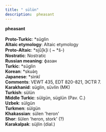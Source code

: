 ```yaml
---
title: " sülün"
description:  pheasant
---
```

<strong> pheasant</strong><br><br>
<strong>Proto-Turkic</strong>:  *süglin<br>
<strong>Altaic etymology</strong>:  Altaic etymology<br>
<strong> Proto-Altaic</strong>:  *si̯ŭ̀[k]i ( ~ *š-)<br>
<strong>Nostratic</strong>:  Nostratic<br>
<strong>Russian meaning</strong>:  фазан<br>
<strong>Turkic</strong>:  *süglin<br>
<strong>Korean</strong>:  *skuǝ̀ŋ<br>
<strong>Japanese</strong>:  *sìnkî<br>
<strong>Comments</strong>:  VEWT 435, EDT 820-821, ЭСТЯ 7.<br>
<strong>Karakhanid</strong>:  süglin, süvlin (MK)<br>
<strong>Turkish</strong>:  sülün<br>
<strong>Middle Turkic</strong>:  sülgün, süglün (Pav. C.)<br>
<strong>Uzbek</strong>:  sülgün<br>
<strong>Turkmen</strong>:  sülgün<br>
<strong>Khakassian</strong>:  sülen 'heron'<br>
<strong>Shor</strong>:  šülen 'heron, stork' (?)<br>
<strong>Karakalpak</strong>:  süjlin (dial.)<br>


